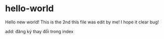 # hello-world
Hello new world!
This is the 2nd this file was edit by me!
I hope it clear bug!

add: đăng ký thay đổi trong index
